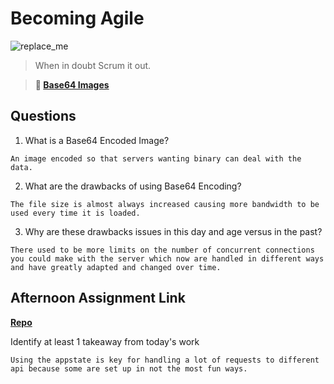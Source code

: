 # Becoming Agile

![replace_me](https://codeworks.blob.core.windows.net/public/assets/img/illustrations/placeholder.svg)

> When in doubt Scrum it out.

> **📖 [Base64 Images](https://codeworksacademy.com/fs-student-guide/resources/wk8-9/06-Base64)**

## Questions

1. What is a Base64 Encoded Image?
```
An image encoded so that servers wanting binary can deal with the data.
```
2. What are the drawbacks of using Base64 Encoding?
```
The file size is almost always increased causing more bandwidth to be used every time it is loaded.
```
3. Why are these drawbacks issues in this day and age versus in the past?
```
There used to be more limits on the number of concurrent connections you could make with the server which now are handled in different ways and have greatly adapted and changed over time.
```
## Afternoon Assignment Link

**[Repo](https://github.com/ksquaredcoding/<ASSIGNMENT_REPO>)**

Identify at least 1 takeaway from today's work
```
Using the appstate is key for handling a lot of requests to different api because some are set up in not the most fun ways.
```